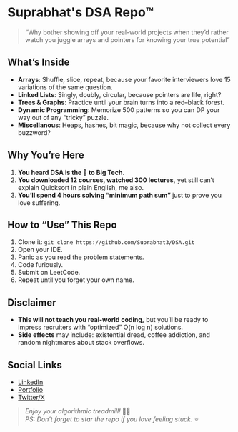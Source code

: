 # Suprabhat's DSA Repo™️

 > “Why bother showing off your real-world projects when they’d rather watch you juggle arrays and pointers for knowing your true potential”

## What’s Inside
- **Arrays**: Shuffle, slice, repeat, because your favorite interviewers love 15 variations of the same question.
- **Linked Lists**: Singly, doubly, circular, because pointers are life, right?
- **Trees & Graphs**: Practice until your brain turns into a red–black forest.
- **Dynamic Programming**: Memorize 500 patterns so you can DP your way out of any “tricky” puzzle.
- **Miscellanous**: Heaps, hashes, bit magic, because why not collect every buzzword?

## Why You’re Here
1. **You heard DSA is the 🔑 to Big Tech.**  
2. **You downloaded 12 courses, watched 300 lectures,** yet still can’t explain Quicksort in plain English, me also.  
3. **You’ll spend 4 hours solving “minimum path sum”** just to prove you love suffering.

## How to “Use” This Repo
1. Clone it: `git clone https://github.com/Suprabhat3/DSA.git`  
2. Open your IDE.  
3. Panic as you read the problem statements.  
4. Code furiously.  
5. Submit on LeetCode.  
6. Repeat until you forget your own name.

## Disclaimer
- **This will not teach you real-world coding,** but you’ll be ready to impress recruiters with “optimized” O(n log n) solutions.  
- **Side effects** may include: existential dread, coffee addiction, and random nightmares about stack overflows.

## Social Links
- <a href="https://www.linkedin.com/in/suprabhatt" target="_blank">LinkedIn</a>
- <a href="https://suprabhat.site" target="_blank">Portfolio</a>
- <a href="https://x.com/Suprabhat_3" target="_blank">Twitter/X</a>


> *Enjoy your algorithmic treadmill!* 🚴‍♂️  
> _PS: Don’t forget to star the repo if you love feeling stuck._ ⭐
